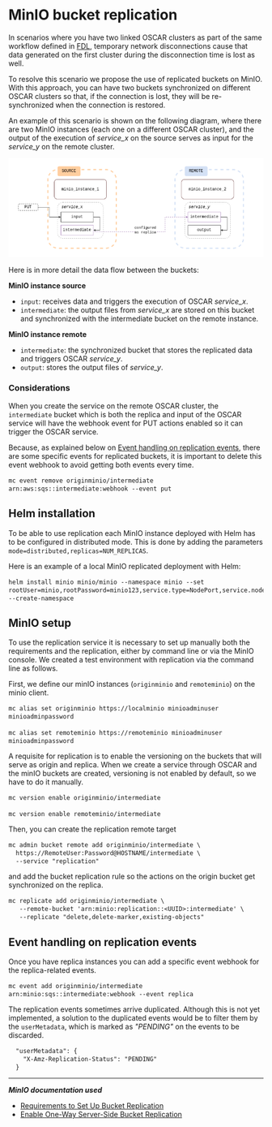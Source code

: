 # MinIO bucket replication

In scenarios where you have two linked OSCAR clusters as part of the same workflow defined in [FDL](https://docs.oscar.grycap.net/fdl/), temporary network disconnections cause that data generated on the first cluster during the disconnection time is lost as well. 

To resolve this scenario we propose the use of replicated buckets on MinIO. With this approach, you can have two buckets synchronized on different OSCAR clusters so that, if the connection is lost, they will be re-synchronized when the connection is restored.

An example of this scenario is shown on the following diagram, where there are two MinIO instances (each one on a different OSCAR cluster), and the output of the execution of *service_x* on the source serves as input for the *service_y* on the remote cluster.

![minio-replication-diagram](images/minio-bucket-replication/minio-replication-diagram.png)

Here is in more detail the data flow between the buckets:

**MinIO instance source**

- `input`: receives data and triggers the execution of OSCAR *service_x*.
- `intermediate`: the output files from *service_x* are stored on this bucket and synchronized with the intermediate bucket on the remote instance. 

**MinIO instance remote**

- `intermediate`: the synchronized bucket that stores the replicated data and triggers OSCAR *service_y*.
- `output`: stores the output files of *service_y*.

### Considerations

When you create the service on the remote OSCAR cluster, the `intermediate` bucket which is both the replica and input of the OSCAR service will have the webhook event for PUT actions enabled so it can trigger the OSCAR service.

Because, as explained below on [Event handling on replication events](#Event-handling-on-replication-events), there are some specific events for replicated buckets, it is important to delete this event webhook to avoid getting both events every time.

```
mc event remove originminio/intermediate arn:aws:sqs::intermediate:webhook --event put
```

## Helm installation

To be able to use replication each MinIO instance deployed with Helm has to be configured in distributed mode. This is done by adding the parameters `mode=distributed,replicas=NUM_REPLICAS`.

Here is an example of a local MinIO replicated deployment with Helm:

```
helm install minio minio/minio --namespace minio --set rootUser=minio,rootPassword=minio123,service.type=NodePort,service.nodePort=30300,consoleService.type=NodePort,consoleService.nodePort=30301,mode=distributed,replicas=2,resources.requests.memory=512Mi,environment.MINIO_BROWSER_REDIRECT_URL=http://localhost:30301 --create-namespace
```

## MinIO setup

To use the replication service it is necessary to set up manually both the requirements and the replication, either by command line or via the MinIO console. We created a test environment with replication via the command line as follows.

First, we define our minIO instances (`originminio` and `remoteminio`) on the minio client.

```
mc alias set originminio https://localminio minioadminuser minioadminpassword

mc alias set remoteminio https://remoteminio minioadminuser minioadminpassword
```

A requisite for replication is to enable the versioning on the buckets that will serve as origin and replica. When we create a service through OSCAR and the minIO buckets are created, versioning is not enabled by default, so we have to do it manually.

```
mc version enable originminio/intermediate

mc version enable remoteminio/intermediate
```

Then, you can create the replication remote target

```
mc admin bucket remote add originminio/intermediate \
  https://RemoteUser:Password@HOSTNAME/intermediate \
  --service "replication"
```

and add the bucket replication rule so the actions on the origin bucket get synchronized on the replica.

```
mc replicate add originminio/intermediate \
   --remote-bucket 'arn:minio:replication::<UUID>:intermediate' \
   --replicate "delete,delete-marker,existing-objects"
```

## Event handling on replication events

Once you have replica instances you can add a specific event webhook for the replica-related events.

```
mc event add originminio/intermediate arn:minio:sqs::intermediate:webhook --event replica
```

The replication events sometimes arrive duplicated. Although this is not yet implemented, a solution to the duplicated events would be to filter them by the `userMetadata`, which is marked as *"PENDING"* on the events to be discarded.

```
  "userMetadata": {
    "X-Amz-Replication-Status": "PENDING"
  }
```


---

***MinIO documentation used***

- [Requirements to Set Up Bucket Replication](https://min.io/docs/minio/linux/administration/bucket-replication/bucket-replication-requirements.html)
- [Enable One-Way Server-Side Bucket Replication](https://min.io/docs/minio/linux/administration/bucket-replication/enable-server-side-one-way-bucket-replication.html)